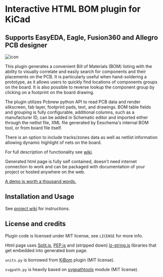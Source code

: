 # Interactive HTML BOM plugin for KiCad
## Supports EasyEDA, Eagle, Fusion360 and Allegro PCB designer

![icon](https://i.imgur.com/js4kDOn.png)

This plugin generates a convenient Bill of Materials (BOM) listing with the
ability to visually correlate and easily search for components and their placements
on the PCB. It is particularly useful when hand-soldering a prototype, as it allows
users to quickly find locations of components groups on the board. It is also possible
to reverse lookup the component group by clicking on a footprint on the board drawing.

The plugin utilizes Pcbnew python API to read PCB data and render silkscreen, fab layer,
footprint pads, text, and drawings. BOM table fields and grouping is fully configurable,
additional columns, such as a manufacturer ID, can be added in Schematic editor and
imported either through the netlist file, XML file generated by Eeschema's internal
BOM tool, or from board file itself.

There is an option to include tracks/zones data as well as netlist information allowing
dynamic highlight of nets on the board.

For full description of functionality see [wiki](https://github.com/openscopeproject/InteractiveHtmlBom/wiki).

Generated html page is fully self contained, doesn't need internet connection to work
and can be packaged with documentation of your project or hosted anywhere on the web.

[A demo is worth a thousand words.](https://openscopeproject.org/InteractiveHtmlBomDemo/)

## Installation and Usage

See [project wiki](https://github.com/openscopeproject/InteractiveHtmlBom/wiki/Installation) for instructions.

## License and credits

Plugin code is licensed under MIT license, see `LICENSE` for more info.

Html page uses [Split.js](https://github.com/nathancahill/Split.js),
[PEP.js](https://github.com/jquery/PEP) and (stripped down)
[lz-string.js](https://github.com/pieroxy/lz-string) libraries that get embedded into
generated bom page.

`units.py` is borrowed from [KiBom](https://github.com/SchrodingersGat/KiBoM)
plugin (MIT license).

`svgpath.py` is heavily based on
[svgpathtools](https://github.com/mathandy/svgpathtools) module (MIT license).
